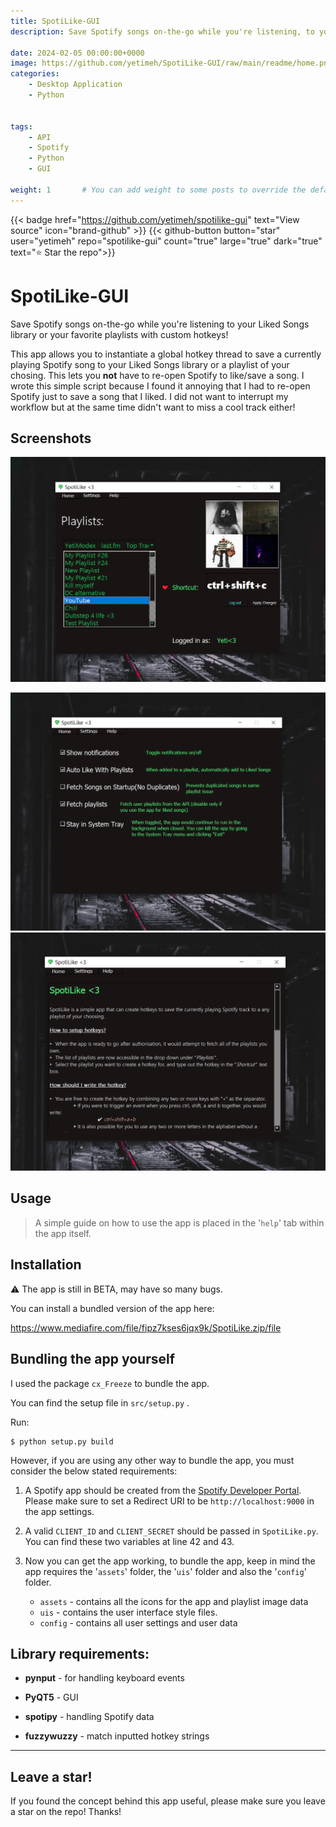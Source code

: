 ```yaml
---
title: SpotiLike-GUI
description: Save Spotify songs on-the-go while you're listening, to your Liked Songs library or your favourite playlists with custom hotkeys all through your keyboard! - The Graphical User Interface version

date: 2024-02-05 00:00:00+0000
image: https://github.com/yetimeh/SpotiLike-GUI/raw/main/readme/home.png
categories:
    - Desktop Application
    - Python
    
    
tags:
    - API
    - Spotify
    - Python
    - GUI

weight: 1       # You can add weight to some posts to override the default sorting (date descending)
---
```



{{< badge href="https://github.com/yetimeh/spotilike-gui"  text="View source" icon="brand-github" >}} {{< github-button button="star" user="yetimeh" repo="spotilike-gui" count="true" large="true" dark="true" text="⭐ Star the repo">}}


# SpotiLike-GUI

Save Spotify songs on-the-go while you're listening to your Liked Songs library or your favorite playlists with custom hotkeys!

This app allows you to instantiate a global hotkey thread to save a currently playing Spotify song to your Liked Songs library or a playlist of your chosing. This lets you **not** have to re-open Spotify to like/save a song. I wrote this simple script because I found it annoying that I had to re-open Spotify just to save a song that I liked. I did not want to interrupt my workflow but at the same time didn't want to miss a cool track either!

## Screenshots



![Home page](home.png)

![Settings](settings.png)
![Help area](help.png)

## Usage

> A simple guide on how to use the app is placed in the '`help`' tab within the app itself.


## Installation

:warning: The app is still in BETA, may have so many bugs.

You can install a bundled version of the app here:

https://www.mediafire.com/file/fipz7kses6jqx9k/SpotiLike.zip/file


## Bundling the app yourself

I used the package `cx_Freeze` to bundle the app.

You can find the setup file in `src/setup.py` .

Run:

```
$ python setup.py build
```

However, if you are using any other way to bundle the app, you must consider the below stated requirements:

1. A Spotify app should be created from the [Spotify Developer Portal](https://developer.spotify.com/). Please make sure to set a Redirect URI to be `http://localhost:9000` in the app settings.

2. A valid `CLIENT_ID` and `CLIENT_SECRET` should be passed in `SpotiLike.py`. You can find these two variables at line 42 and 43.

3. Now you can get the app working, to bundle the app, keep in mind the app requires the '`assets`' folder, the '`uis`' folder and also the '`config`' folder.

    * `assets` - contains all the icons for the app and playlist image data
    * `uis` - contains the user interface style files.
    * `config` - contains all user settings and user data


## Library requirements:

* **pynput** - for handling keyboard events

* **PyQT5** - GUI

* **spotipy** - handling Spotify data

* **fuzzywuzzy** - match inputted hotkey strings 

___

## Leave a star!

If you found the concept behind this app useful, please make sure you leave a star on the repo! Thanks!